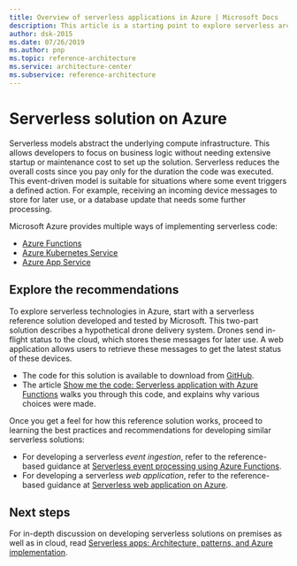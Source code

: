 ```yaml
---
title: Overview of serverless applications in Azure | Microsoft Docs
description: This article is a starting point to explore serverless architectures in Azure. 
author: dsk-2015
ms.date: 07/26/2019
ms.author: pnp
ms.topic: reference-architecture
ms.service: architecture-center
ms.subservice: reference-architecture
---
```


# Serverless solution on Azure

Serverless models abstract the underlying compute infrastructure. This allows developers to focus on business logic without needing extensive startup or maintenance cost to set up the solution. Serverless reduces the overall costs since you pay only for the duration the code was executed. This event-driven model is suitable for situations where some event triggers a defined action. For example, receiving an incoming device messages to store for later use, or a database update that needs some further processing.

Microsoft Azure provides multiple ways of implementing serverless code:

- [Azure Functions](/azure/azure-functions/)
- [Azure Kubernetes Service](/azure/aks/)
- [Azure App Service](/azure/app-service/)


## Explore the recommendations

To explore serverless technologies in Azure, start with a serverless reference solution developed and tested by Microsoft. This two-part solution describes a hypothetical drone delivery system. Drones send in-flight status to the cloud, which stores these messages for later use. A web application allows users to retrieve these messages to get the latest status of these devices. 

- The code for this solution is available to download from [GitHub](https://github.com/mspnp/serverless-reference-implementation). 
- The article [Show me the code: Serverless application with Azure Functions](index.md) walks you through this code, and explains why various choices were made.  


Once you get a feel for how this reference solution works, proceed to learning the best practices and recommendations for developing similar serverless solutions:

- For developing a serverless *event ingestion*, refer to the reference-based guidance at [Serverless event processing using Azure Functions](/azure/architecture/reference-architectures/serverless/event-processing/).
- For developing a serverless *web application*, refer to the reference-based guidance at [Serverless web application on Azure](/azure/architecture/reference-architectures/serverless/web-app/).
 
 
## Next steps

For in-depth discussion on developing serverless solutions on premises as well as in cloud, read [Serverless apps: Architecture, patterns, and Azure implementation](https://docs.microsoft.com/dotnet/standard/serverless-architecture/).




